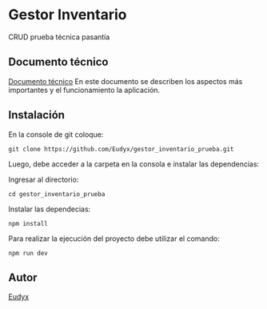# Gestor Inventario
CRUD prueba técnica pasantía

## Documento técnico
[Documento técnico](./technicalDocument.md)
En este documento se describen los aspectos más importantes y el funcionamiento
la aplicación.

## Instalación

En la console de git coloque:

~~~
git clone https://github.com/Eudyx/gestor_inventario_prueba.git
~~~

Luego, debe acceder a la carpeta en la consola e instalar las dependencias:

Ingresar al directorio:
~~~
cd gestor_inventario_prueba
~~~
Instalar las dependecias:
~~~
npm install
~~~

Para realizar la ejecución del proyecto debe utilizar el comando:

~~~
npm run dev
~~~

## Autor
[Eudyx](https://github.com/Eudyx)
